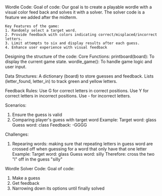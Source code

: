 Wordle Code: 
Goal of code: 
    Our goal is to create a playable wordle with a visual color feed back and solves it with a solver.
    The solver code is a feature we added after the midterm. 

    Key Features of the game: 
    1. Randomly select a target word.
    2. Provide feedback with colors indicating correct/misplaced/incorrect letters.
    3. Limit attempts to six and display results after each guess.
    4. Enhance user experience with visual feedback

Designing the structure of the code: 
  Core Functions:
printboard(board): To display the current game state.
wordle_game(): To handle game logic and user input.

  Data Structures:
A dictionary (board) to store guesses and feedback.
Lists (letter_found, letter_in) to track green and yellow letters.

  Feedback Rules:
Use G for correct letters in correct positions.
Use Y for correct letters in incorrect positions.
Use - for incorrect letters.

Scenarios: 
  1. Ensure the guess is valid
  2. Comparing player's guess with target word
       Example:  Target word: glass
                 Guess word: class
                 Feedback: -GGGG

Challenges: 
  1. Repearing words: making sure that repeating letters in guess word are crossed off when guessing for a word that only have that one letter 
     Example:  Target word: glass
               Guess word: silly
               Therefore: cross the two "l" off in the guess "silly"

Wordle Solver Code: 
  Goal of code: 
  1. Make a guess
  2. Get feedback
  3. Narrowing down its options until finally solved
